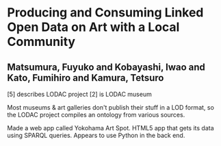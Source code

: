 # Producing and Consuming Linked Open Data on Art with a Local Community
## Matsumura, Fuyuko and Kobayashi, Iwao and Kato, Fumihiro and Kamura, Tetsuro

[5] describes LODAC project
[2] is LODAC museum
        
Most museums & art galleries don't publish their stuff in a LOD format, so the LODAC project compiles an ontology from various sources.
        
Made a web app called Yokohama Art Spot. HTML5 app that gets its data using SPARQL queries. Appears to use Python in the back end.
      
